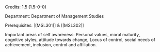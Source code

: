 Credits: 1.5 (1.5-0-0)

Department: Department of Management Studies

Prerequisites: [[MSL301]] & [[MSL302]]

Important areas of self awareness: Personal values, moral maturity, cognitive styles, attitude towards change, Locus of control, social needs of achievement, inclusion, control and affiliation.